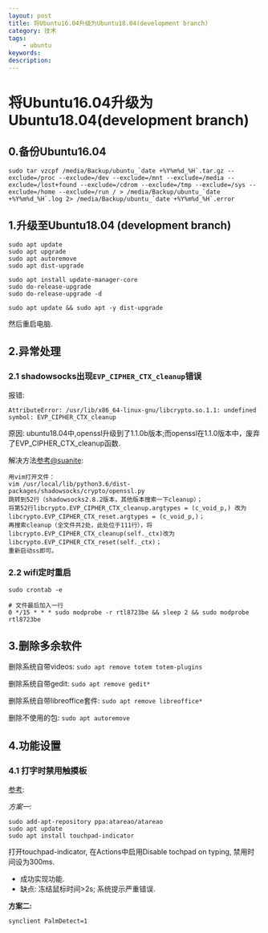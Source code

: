 ```yaml
---
layout: post
title: 将Ubuntu16.04升级为Ubuntu18.04(development branch)
category: 技术
tags: 
    - ubuntu
keywords: 
description: 
---
```


# 将Ubuntu16.04升级为Ubuntu18.04(development branch)

## 0.备份Ubuntu16.04

```
sudo tar vzcpf /media/Backup/ubuntu_`date +%Y%m%d_%H`.tar.gz --exclude=/proc --exclude=/dev --exclude=/mnt --exclude=/media --exclude=/lost+found --exclude=/cdrom --exclude=/tmp --exclude=/sys --exclude=/home --exclude=/run / > /media/Backup/ubuntu_`date +%Y%m%d_%H`.log 2> /media/Backup/ubuntu_`date +%Y%m%d_%H`.error

```

## 1.升级至Ubuntu18.04 (development branch)

```
sudo apt update 
sudo apt upgrade
sudo apt autoremove
sudo apt dist-upgrade

sudo apt install update-manager-core
sudo do-release-upgrade
sudo do-release-upgrade -d

sudo apt update && sudo apt -y dist-upgrade
```

然后重启电脑.

## 2.异常处理

### 2.1 shadowsocks出现`EVP_CIPHER_CTX_cleanup`错误
报错:

```
AttributeError: /usr/lib/x86_64-linux-gnu/libcrypto.so.1.1: undefined symbol: EVP_CIPHER_CTX_cleanup
```

原因:
ubuntu18.04中,openssl升级到了1.1.0b版本;而openssl在1.1.0版本中，废弃了EVP_CIPHER_CTX_cleanup函数.

解决方法[参考@suanite](https://www.jianshu.com/p/8151bfd9a760):

```
用vim打开文件：
vim /usr/local/lib/python3.6/dist-packages/shadowsocks/crypto/openssl.py
跳转到52行（shadowsocks2.8.2版本，其他版本搜索一下cleanup）；
将第52行libcrypto.EVP_CIPHER_CTX_cleanup.argtypes = (c_void_p,) 改为libcrypto.EVP_CIPHER_CTX_reset.argtypes = (c_void_p,)；
再搜索cleanup（全文件共2处，此处位于111行），将libcrypto.EVP_CIPHER_CTX_cleanup(self._ctx)改为libcrypto.EVP_CIPHER_CTX_reset(self._ctx)；
重新启动ss即可。
```

### 2.2 wifi定时重启

```
sudo crontab -e

# 文件最后加入一行
0 */15 * * * sudo modprobe -r rtl8723be && sleep 2 && sudo modprobe rtl8723be

```
 
## 3.删除多余软件

删除系统自带videos: `sudo apt remove totem totem-plugins`

删除系统自带gedit: `sudo apt remove gedit*`

删除系统自带libreoffice套件: `sudo apt remove libreoffice*`

删除不使用的包: `sudo apt autoremove`


## 4.功能设置

### 4.1 打字时禁用触摸板
[参考](https://askubuntu.com/questions/773595/how-can-i-disable-touchpad-while-typing-on-ubuntu-16-04-syndaemon-isnt-working):

*方案一:*

```
sudo add-apt-repository ppa:atareao/atareao
sudo apt update
sudo apt install touchpad-indicator
```
打开touchpad-indicator, 在Actions中启用Disable tochpad on typing, 禁用时间设为300ms.

- 成功实现功能.
- 缺点: 冻结鼠标时间>2s; 系统提示严重错误.


**方案二:**

```
synclient PalmDetect=1
```





